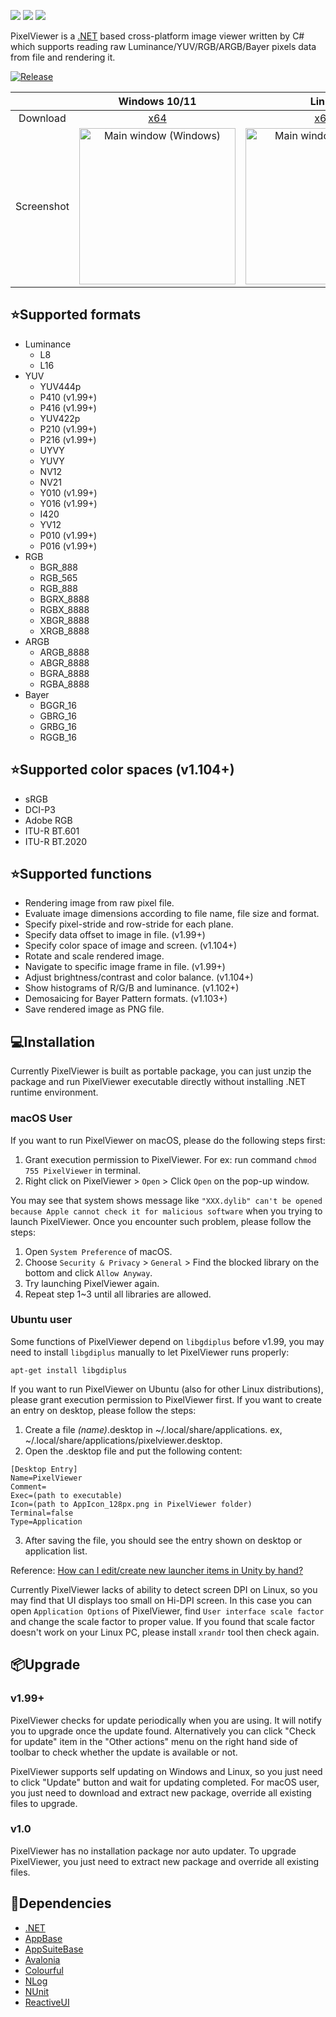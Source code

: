 [![](https://img.shields.io/github/release-date-pre/carina-studio/PixelViewer?style=flat-square)](https://github.com/carina-studio/PixelViewer/releases/tag/1.104.0.1123) [![](https://img.shields.io/github/last-commit/carina-studio/PixelViewer?style=flat-square)](https://github.com/carina-studio/PixelViewer/commits/master) [![](https://img.shields.io/github/license/carina-studio/PixelViewer?style=flat-square)](https://github.com/carina-studio/PixelViewer/blob/master/LICENSE.md)

PixelViewer is a [.NET](https://dotnet.microsoft.com/) based cross-platform image viewer written by C# which supports reading raw Luminance/YUV/RGB/ARGB/Bayer pixels data from file and rendering it.

[![Release](https://img.shields.io/github/v/release/carina-studio/PixelViewer?include_prereleases&style=for-the-badge&color=cyan&label=Preview)](https://github.com/carina-studio/PixelViewer/releases/1.104.0.1123)

&nbsp;    | Windows 10/11 | Linux | macOS
:--------:|:-------------:|:-----:|:-----:
Download  |[x64](https://github.com/carina-studio/PixelViewer/releases/download/1.104.0.1123/PixelViewer-1.104.0.1123-win-x64.zip)|[x64](https://github.com/carina-studio/PixelViewer/releases/download/1.104.0.1123/PixelViewer-1.104.0.1123-linux-x64.zip)|[x64](https://github.com/carina-studio/PixelViewer/releases/download/1.104.0.1123/PixelViewer-1.104.0.1123-osx-x64.zip)
Screenshot|<img src="https://github.com/carina-studio/PixelViewer/blob/master/docs/Screenshot_MainWindow_Windows_Thumb.png" alt="Main window (Windows)" width="250"/>|<img src="https://github.com/carina-studio/PixelViewer/blob/master/docs/Screenshot_MainWindow_Ubuntu_Thumb.png" alt="Main window (Ubuntu)" width="250"/>|<img src="https://github.com/carina-studio/PixelViewer/blob/master/docs/Screenshot_MainWindow_macOS_Thumb.png" alt="Main window (macOS)" width="250"/>

## ⭐Supported formats
* Luminance
  * L8
  * L16
* YUV
  * YUV444p
  * P410 (v1.99+)
  * P416 (v1.99+)
  * YUV422p
  * P210 (v1.99+)
  * P216 (v1.99+)
  * UYVY
  * YUVY
  * NV12
  * NV21
  * Y010 (v1.99+)
  * Y016 (v1.99+)
  * I420
  * YV12
  * P010 (v1.99+)
  * P016 (v1.99+)
* RGB
  * BGR_888
  * RGB_565
  * RGB_888
  * BGRX_8888
  * RGBX_8888
  * XBGR_8888
  * XRGB_8888
* ARGB
  * ARGB_8888
  * ABGR_8888
  * BGRA_8888
  * RGBA_8888
* Bayer
  * BGGR_16
  * GBRG_16
  * GRBG_16
  * RGGB_16
  
## ⭐Supported color spaces (v1.104+)
* sRGB
* DCI-P3
* Adobe RGB
* ITU-R BT.601
* ITU-R BT.2020

## ⭐Supported functions
* Rendering image from raw pixel file.
* Evaluate image dimensions according to file name, file size and format.
* Specify pixel-stride and row-stride for each plane.
* Specify data offset to image in file. (v1.99+)
* Specify color space of image and screen. (v1.104+)
* Rotate and scale rendered image.
* Navigate to specific image frame in file. (v1.99+)
* Adjust brightness/contrast and color balance. (v1.104+)
* Show histograms of R/G/B and luminance. (v1.102+)
* Demosaicing for Bayer Pattern formats. (v1.103+)
* Save rendered image as PNG file.

## 💻Installation
Currently PixelViewer is built as portable package, you can just unzip the package and run PixelViewer executable directly without installing .NET runtime environment.

### macOS User
If you want to run PixelViewer on macOS, please do the following steps first:
1. Grant execution permission to PixelViewer. For ex: run command ```chmod 755 PixelViewer``` in terminal.
2. Right click on PixelViewer > ```Open``` > Click ```Open``` on the pop-up window.

You may see that system shows message like ```"XXX.dylib" can't be opened because Apple cannot check it for malicious software``` when you trying to launch PixelViewer. Once you encounter such problem, please follow the steps:
1. Open ```System Preference``` of macOS.
2. Choose ```Security & Privacy``` > ```General``` > Find the blocked library on the bottom and click ```Allow Anyway```.
3. Try launching PixelViewer again.
4. Repeat step 1~3 until all libraries are allowed. 

### Ubuntu user
Some functions of PixelViewer depend on ```libgdiplus``` before v1.99, you may need to install ```libgdiplus``` manually to let PixelViewer runs properly:

```
apt-get install libgdiplus
```

If you want to run PixelViewer on Ubuntu (also for other Linux distributions), please grant execution permission to PixelViewer first. If you want to create an entry on desktop, please follow the steps:
1. Create a file *(name)*.desktop in ~/.local/share/applications. ex, ~/.local/share/applications/pixelviewer.desktop.
2. Open the .desktop file and put the following content:

```
[Desktop Entry]  
Name=PixelViewer  
Comment=  
Exec=(path to executable)
Icon=(path to AppIcon_128px.png in PixelViewer folder)
Terminal=false  
Type=Application
```

3. After saving the file, you should see the entry shown on desktop or application list.

Reference: [How can I edit/create new launcher items in Unity by hand?
](https://askubuntu.com/questions/13758/how-can-i-edit-create-new-launcher-items-in-unity-by-hand)

Currently PixelViewer lacks of ability to detect screen DPI on Linux, so you may find that UI displays too small on Hi-DPI screen. In this case you can open ```Application Options``` of PixelViewer, find ```User interface scale factor``` and change the scale factor to proper value. If you found that scale factor doesn't work on your Linux PC, please install ```xrandr``` tool then check again.

## 📦Upgrade

### v1.99+
PixelViewer checks for update periodically when you are using. It will notify you to upgrade once the update found. Alternatively you can click "Check for update" item in the "Other actions" menu on the right hand side of toolbar to check whether the update is available or not.

PixelViewer supports self updating on Windows and Linux, so you just need to click "Update" button and wait for updating completed. For macOS user, you just need to download and extract new package, override all existing files to upgrade.

### v1.0
PixelViewer has no installation package nor auto updater. To upgrade PixelViewer, you just need to extract new package and override all existing files.

## 🤝Dependencies
* [.NET](https://dotnet.microsoft.com/)
* [AppBase](https://github.com/carina-studio/AppBase)
* [AppSuiteBase](https://github.com/carina-studio/AppSuiteBase)
* [Avalonia](https://github.com/AvaloniaUI/Avalonia)
* [Colourful](https://github.com/tompazourek/Colourful)
* [NLog](https://github.com/NLog/NLog)
* [NUnit](https://github.com/nunit/nunit)
* [ReactiveUI](https://github.com/reactiveui/ReactiveUI)
